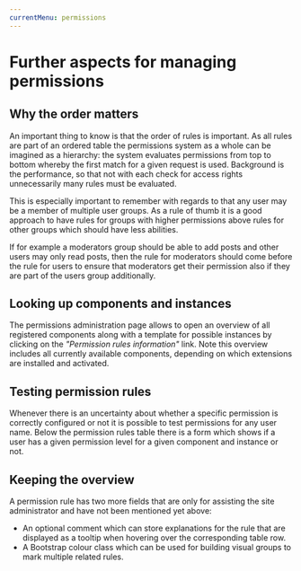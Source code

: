 ```yaml
---
currentMenu: permissions
---
```

# Further aspects for managing permissions

## Why the order matters

An important thing to know is that the order of rules is important. As all rules are part of an ordered table the permissions system as a whole can be imagined as a hierarchy: the system evaluates permissions from top to bottom whereby the first match for a given request is used. Background is the performance, so that not with each check for access rights unnecessarily many rules must be evaluated.

This is especially important to remember with regards to that any user may be a member of multiple user groups. As a rule of thumb it is a good approach to have rules for groups with higher permissions above rules for other groups which should have less abilities.

If for example a moderators group should be able to add posts and other users may only read posts, then the rule for moderators should come before the rule for users to ensure that moderators get their permission also if they are part of the users group additionally.

## Looking up components and instances

The permissions administration page allows to open an overview of all registered components along with a template for possible instances by clicking on the *"Permission rules information"* link. Note this overview includes all currently available components, depending on which extensions are installed and activated.

## Testing permission rules

Whenever there is an uncertainty about whether a specific permission is correctly configured or not it is possible to test permissions for any user name. Below the permission rules table there is a form which shows if a user has a given permission level for a given component and instance or not.

## Keeping the overview

A permission rule has two more fields that are only for assisting the site administrator and have not been mentioned yet above:

- An optional comment which can store explanations for the rule that are displayed as a tooltip when hovering over the corresponding table row.
- A Bootstrap colour class which can be used for building visual groups to mark multiple related rules.
